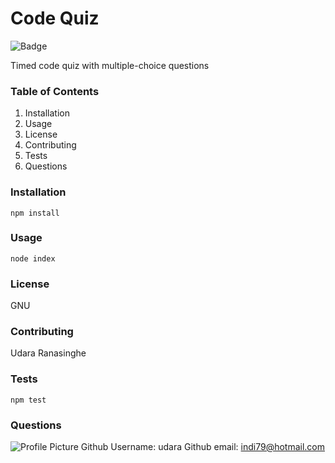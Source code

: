 # Code Quiz

![Badge](https://img.shields.io/badge/License-GNU-brightgreen)

Timed code quiz with multiple-choice questions
   
### Table of Contents
1. Installation
2. Usage
3. License
4. Contributing
5. Tests
6. Questions
       
### Installation 
```npm install```
      
### Usage
```node index```

### License
GNU

### Contributing
Udara Ranasinghe

### Tests
```npm test```

### Questions
![Profile Picture](https://avatars0.githubusercontent.com/u/1111731?v=4)
Github Username: udara
Github email: indi79@hotmail.com
